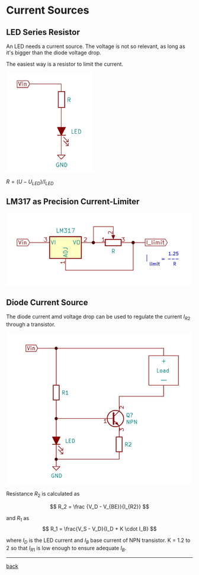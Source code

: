# Current Sources

## LED Series Resistor

An LED needs a current source. 
The voltage is not so relevant, as long as it's bigger than the diode voltage drop.

The easiest way is a resistor to limit the current.

![Series Resistor](series-resistor.png)


$` R = ( U - U_{LED} ) / I_{LED} `$

## LM317 as Precision Current-Limiter


![LM317-current-limiter](lm317-current-limiter.png)


## Diode Current Source

The diode current amd voltage drop can be used to regulate the current $` I_{R2} `$ through a transistor.

![LED Current Source](led-current-source.png)

Resistance $` R_2 `$ is calculated as 

$$ R_2 = \frac {V_D - V_{BE}}{I_{R2}} $$

and $` R_1 `$ as
$$ R_1 = \frac{V_S - V_D}{I_D + K \cdot I_B} $$

where $` I_D `$ is the LED current and  $` I_B `$ base current of NPN transistor. K = 1.2 to 2 so that $` I_{R1} `$ is low enough to ensure adequate $` I_B `$.

--- 

[back](../README.md)